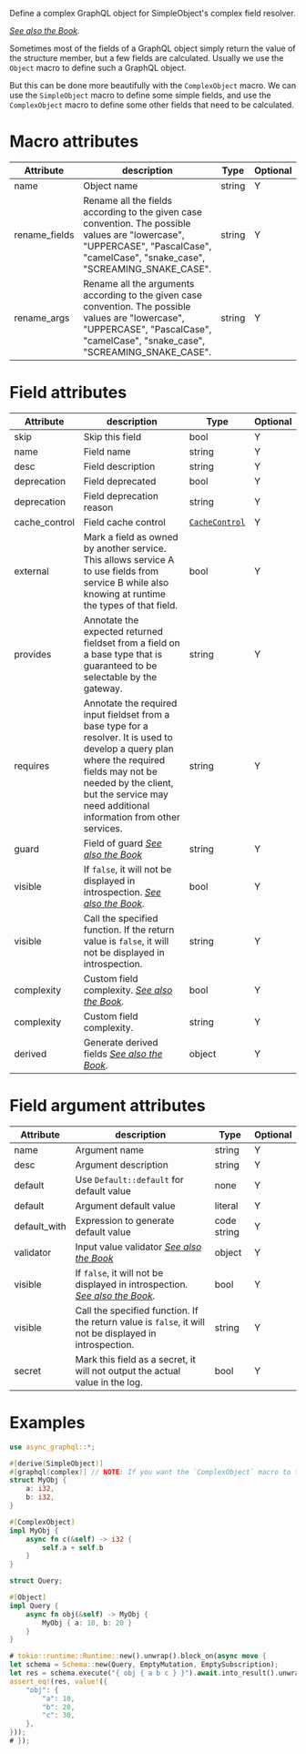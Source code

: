 Define a complex GraphQL object for SimpleObject's complex field resolver.

*[See also the Book](https://async-graphql.github.io/async-graphql/en/define_simple_object.html).*

Sometimes most of the fields of a GraphQL object simply return the value of the structure member, but a few
fields are calculated. Usually we use the `Object` macro to define such a GraphQL object.

But this can be done more beautifully with the `ComplexObject` macro. We can use the `SimpleObject` macro to define
some simple fields, and use the `ComplexObject` macro to define some other fields that need to be calculated.

# Macro attributes

| Attribute     | description               | Type     | Optional |
|---------------|---------------------------|----------|----------|
| name          | Object name               | string   | Y        |
| rename_fields | Rename all the fields according to the given case convention. The possible values are "lowercase", "UPPERCASE", "PascalCase", "camelCase", "snake_case", "SCREAMING_SNAKE_CASE".| string   | Y        |
| rename_args   | Rename all the arguments according to the given case convention. The possible values are "lowercase", "UPPERCASE", "PascalCase", "camelCase", "snake_case", "SCREAMING_SNAKE_CASE".| string   | Y        |

# Field attributes

| Attribute     | description               | Type     | Optional |
|---------------|---------------------------|----------|----------|
| skip          | Skip this field           | bool     | Y        |
| name          | Field name                | string   | Y        |
| desc          | Field description         | string   | Y        |
| deprecation   | Field deprecated          | bool     | Y        |
| deprecation   | Field deprecation reason  | string   | Y        |
| cache_control | Field cache control       | [`CacheControl`](struct.CacheControl.html) | Y        |
| external      | Mark a field as owned by another service. This allows service A to use fields from service B while also knowing at runtime the types of that field. | bool | Y |
| provides      | Annotate the expected returned fieldset from a field on a base type that is guaranteed to be selectable by the gateway. | string | Y |
| requires      | Annotate the required input fieldset from a base type for a resolver. It is used to develop a query plan where the required fields may not be needed by the client, but the service may need additional information from other services. | string | Y |
| guard         | Field of guard *[See also the Book](https://async-graphql.github.io/async-graphql/en/field_guard.html)*            | string | Y        |
| visible       | If `false`, it will not be displayed in introspection. *[See also the Book](https://async-graphql.github.io/async-graphql/en/visibility.html).* | bool | Y |
| visible       | Call the specified function. If the return value is `false`, it will not be displayed in introspection. | string | Y |
| complexity    | Custom field complexity. *[See also the Book](https://async-graphql.github.io/async-graphql/en/depth_and_complexity.html).*                 | bool        | Y        |
| complexity    | Custom field complexity.                 | string      | Y        |
| derived       | Generate derived fields *[See also the Book](https://async-graphql.github.io/async-graphql/en/derived_fields.html).*                 | object        | Y        |

# Field argument attributes

| Attribute    | description                              | Type        | Optional |
|--------------|------------------------------------------|------------ |----------|
| name         | Argument name                            | string      | Y        |
| desc         | Argument description                     | string      | Y        |
| default      | Use `Default::default` for default value | none        | Y        |
| default      | Argument default value                   | literal     | Y        |
| default_with | Expression to generate default value     | code string | Y        |
| validator    | Input value validator *[See also the Book](https://async-graphql.github.io/async-graphql/en/input_value_validators.html)*                   | object | Y        |
| visible      | If `false`, it will not be displayed in introspection. *[See also the Book](https://async-graphql.github.io/async-graphql/en/visibility.html).* | bool | Y |
| visible      | Call the specified function. If the return value is `false`, it will not be displayed in introspection. | string | Y |
| secret       | Mark this field as a secret, it will not output the actual value in the log. | bool | Y |

# Examples

```rust
use async_graphql::*;

#[derive(SimpleObject)]
#[graphql(complex)] // NOTE: If you want the `ComplexObject` macro to take effect, this `complex` attribute is required.
struct MyObj {
    a: i32,
    b: i32,
}

#[ComplexObject]
impl MyObj {
    async fn c(&self) -> i32 {
        self.a + self.b     
    }
}

struct Query;

#[Object]
impl Query {
    async fn obj(&self) -> MyObj {
        MyObj { a: 10, b: 20 }
    }
}

# tokio::runtime::Runtime::new().unwrap().block_on(async move {
let schema = Schema::new(Query, EmptyMutation, EmptySubscription);
let res = schema.execute("{ obj { a b c } }").await.into_result().unwrap().data;
assert_eq!(res, value!({
    "obj": {
        "a": 10,
        "b": 20,
        "c": 30,
    },
}));
# });
```
